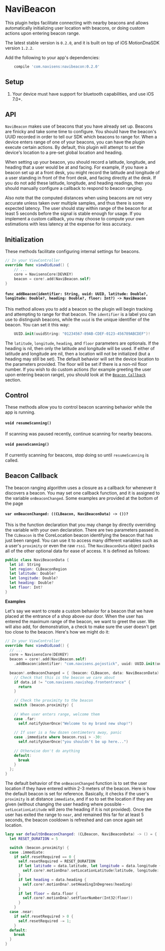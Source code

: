 # NaviBeacon

This plugin helps facilitate connecting with nearby beacons and allows automatically initializing user location with beacons, or doing custom actions upon entering beacon range.

The latest stable version is `0.2.0`, and it is built on top of iOS MotionDnaSDK version `1.2.2`.

Add the following to your app's dependencies:

```gradle
    compile 'com.navisens:navibeacon:0.2.0'
```

## Setup

1. Your device must have support for bluetooth capabilities, and use iOS 7.0+.

## API

`NaviBeacon` makes use of beacons that you have already set up. Beacons are finicky and take some time to configure. You should have the beacon's UUID recorded in order to tell our SDK which beacons to range for. When a device enters range of one of your beacons, you can have the plugin execute certain actions. By default, this plugin will attempt to set the device's location to a pre-set global location and heading.

When setting up your beacon, you should record a latitude, longitude, and heading that a user would be at and facing. For example, if you have a beacon set up at a front desk, you might record the latitude and longitude of a user standing in front of the front desk, and facing directly at the desk. If you do not add these latitude, longitude, and heading readings, then you should manually configure a callback to respond to beacon ranging.

Also note that the computed distances when using beacons are not very accurate unless taken over multiple samples, and thus there is some expected latency. The user should stay within range of the beacon for at least 5 seconds before the signal is stable enough for usage. If you implement a custom callback, you may choose to compute your own estimations with less latency at the expense for less accuracy.

## Initialization

These methods facilitate configuring internal settings for beacons.

```swift
// In your ViewController
override func viewDidLoad() {
    // ...
    core = NavisensCore(DEVKEY)
    beacon = core!.add(NaviBeacon.self)
}
```

#### `func addBeacon(identifier: String, uuid: UUID, latitude: Double?, longitude: Double?, heading: Double?, floor: Int?) -> NaviBeacon`

This method allows you to add a beacon so the plugin will begin tracking and attempting to range for that beacon. The `identifier` is a label you can use to distinguish beacons, while the `uuid` is the unique identifier of the beacon. You can set it this way:

```swift
    UUID.init(uuidString: "01234567-89AB-CDEF-0123-456789ABCDEF")!
```

The `latitude`, `longitude`, `heading`, and `floor` parameters are optionals. If the heading is nil, then only the latitude and longitude will be used. If either of latitude and longitude are nil, then a location will not be initialized (but a heading may still be set). The default behavior will set the device location to the parameters provided. The floor will be set if there is a non-nil floor number. If you wish to do custom actions (for example greeting the user upon entering beacon range), you should look at the [`Beacon Callback`](#beacon-callback) section.

## Control

These methods allow you to control beacon scanning behavior while the app is running.

#### `void resumeScanning()`

If scanning was paused recently, continue scanning for nearby beacons.

#### `void pauseScanning()`

If currently scanning for beacons, stop doing so until `resumeScanning` is called.

## Beacon Callback

The beacon ranging algorithm uses a closure as a callback for whenever it discovers a beacon. You may set one callback function, and it is assigned to the variable `onBeaconChanged`. Some examples are provided at the bottom of the page

#### `var onBeaconChanged: ((CLBeacon, NaviBeaconData) -> ())?`

This is the function declaration that you may change by directly overriding the variable with your own declaration. There are two parameters passed in. The `CLBeacon` is the CoreLocation beacon identifying the beacon that has just been ranged. You can use it to access many different variables such as a user's `proximity` or even the raw `rssi`. The `NaviBeaconData` object packs all of the other optional data for ease of access. It is defined as follows:

```swift
public class NaviBeaconData {
  let id: String
  let region: CLBeaconRegion
  let latitude: Double?
  let longitude: Double?
  let heading: Double?
  let floor: Int?
}
```

**Examples**

Let's say we want to create a custom behavior for a beacon that we have placed at the entrance of a shop above our door. When the user has entered the maximum range of the beacon, we want to greet the user. We will also add, for demonstration, a check to make sure the user doesn't get too close to the beacon. Here's how we might do it:

```swift
// In your ViewController
override func viewDidLoad() {
  // ...
  core = NavisensCore(DEVKEY)
  beacon = core!.add(NaviBeacon.self)
    .addBeacon(identifier: "com.navisens.pojostick", uuid: UUID.init(uuidString: "01234567-89AB-CDEF-0123-456789ABCDEF")!, latitude: nil, longitude: nil, heading: nil, floor: nil)
  
  beacon!.onBeaconChanged = { (beacon: CLBeacon, data: NaviBeaconData) in
    // Check that this is the beacon we care about
    if data.id != "com.navisens.navishop.frontentrance" {
      return
    }
  
    // Check the proximity to the beacon
    switch (beacon.proximity) {
    
    // When user enters range, welcome them
    case .far:
      self.notifyUserOnce("Welcome to my brand new shop!")
      
    // If user is a few dozen centimeters away, panic
    case .immediate where beacon.rssi > -30:
      self.notifyUserOnce("you shouldn't be up here...")
      
    // Otherwise don't do anything
    default:
      break
    }
  };
}
```

The default behavior of the `onBeaconChanged` function is to set the user location if they have entered within 2-3 meters of the beacon. Here is how the default beacon is set for reference. Basically, it checks if the user's `proximity` is at distance `immediate`, and if so to set the location if they are given (without changing the user heading where possible - `setLocationLatitude` will zero the heading if it is not provided). Once the user has exited the range to `near`, and remained this far for at least 5 seconds, the beacon cooldown is refreshed and can once again set location.

```swift
lazy var defaultOnBeaconChanged: (CLBeacon, NaviBeaconData) -> () = { [unowned self] beacon, data in
  let RESET_DURATION = 5

  switch (beacon.proximity) {
  case .immediate:
    if self.resetRequired == 0 {
      self.resetRequired = RESET_DURATION
      if let latitude = data.latitude, let longitude = data.longitude {
        self.core?.motionDna?.setLocationLatitude(latitude, longitude: longitude, andHeadingInDegrees: self.lastHeading)
      }
      if let heading = data.heading {
        self.core?.motionDna?.setHeadingInDegrees(heading)
      }
      if let floor = data.floor {
        self.core?.motionDna?.setFloorNumber(Int32(floor))
      }
    }
  case .near:
    if self.resetRequired > 0 {
      self.resetRequired -= 1;
    }
  default:
    break
  }
}
```
